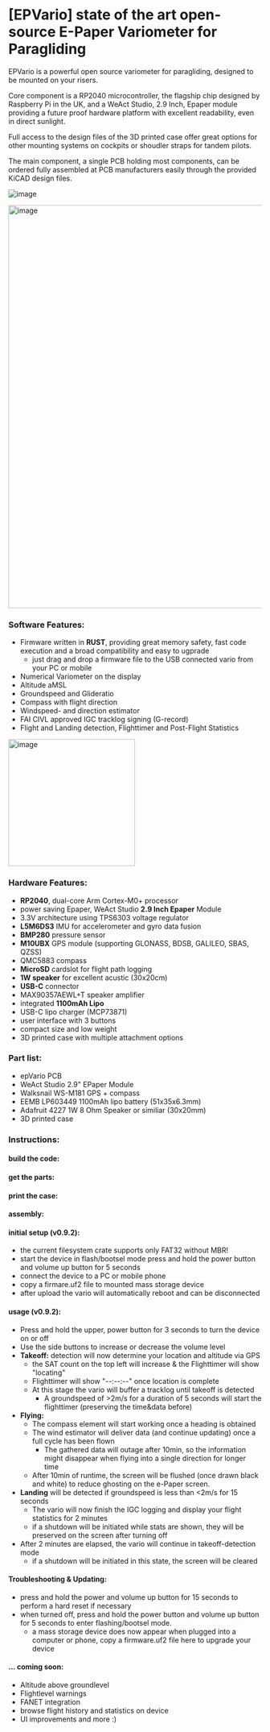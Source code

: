 # [EPVario]  state of the art open-source E-Paper Variometer for Paragliding

EPVario is a powerful open source variometer for paragliding, designed to be mounted on your risers.

Core component is a RP2040 microcontroller, the flagship chip designed by Raspberry Pi in the UK, and a WeAct Studio, 2.9 Inch, Epaper module providing a future proof hardware platform with excellent readability, even in direct sunlight.

Full access to the design files of the 3D printed case offer great options for other mounting systems on cockpits or shoudler straps for tandem pilots.

The main component, a single PCB holding most components, can be ordered fully assembled at PCB manufacturers easily through the provided KiCAD design files.

![image](https://github.com/user-attachments/assets/b1dfbc78-c23f-4806-93fc-69b596cbea38)

<img width="800" alt="image" src="https://github.com/user-attachments/assets/4dd2d3aa-1ad8-4e8d-8e13-0699db8e57dd" />


### Software Features:
- Firmware written in **RUST**, providing great memory safety, fast code execution and a broad compatibility and easy to ugprade
  - just drag and drop a firmware file to the USB connected vario from your PC or mobile
- Numerical Variometer on the display
- Altitude aMSL
- Groundspeed and Glideratio
- Compass with flight direction
- Windspeed- and direction estimator
- FAI CIVL approved IGC tracklog signing (G-record)
- Flight and Landing detection, Flighttimer and Post-Flight Statistics
<img width="252" alt="image" src="https://github.com/user-attachments/assets/1f4ca641-3fc2-4881-8fe6-9fa85e84d0f9" />

### Hardware Features:
- **RP2040**, dual-core Arm Cortex-M0+ processor
- power saving Epaper, WeAct Studio **2.9 Inch Epaper** Module
- 3.3V architecture using TPS6303 voltage regulator
- **L5M6DS3** IMU for accelerometer and gyro data fusion
- **BMP280** pressure sensor 
- **M10UBX** GPS module (supporting GLONASS, BDSB, GALILEO, SBAS, QZSS)
- QMC5883 compass
- **MicroSD** cardslot for flight path logging
- **1W speaker** for excellent acustic (30x20cm)
- **USB-C** connector
- MAX90357AEWL+T speaker amplifier
- integrated **1100mAh Lipo**
- USB-C lipo charger (MCP73871)
- user interface with 3 buttons 
- compact size and low weight
- 3D printed case with multiple attachment options

### Part list:
- epVario PCB
- WeAct Studio 2.9" EPaper Module
- Walksnail WS-M181 GPS + compass
- EEMB LP603449 1100mAh lipo battery (51x35x6.3mm)
- Adafruit 4227 1W 8 Ohm Speaker or similiar (30x20mm)
- 3D printed case

### Instructions:
#### build the code:
#### get the parts:
#### print the case:
#### assembly:
#### initial setup (v0.9.2):
- the current filesystem crate supports only FAT32 without MBR!
- start the device in flash/bootsel mode press and hold the power button and volume up button for 5 seconds
- connect the device to a PC or mobile phone
- copy a firmare.uf2 file to mounted mass storage device
- after upload the vario will automatically reboot and can be disconnected

#### usage (v0.9.2):
- Press and hold the upper, power button for 3 seconds to turn the device on or off
- Use the side buttons to increase or decrease the volume level
- **Takeoff:** detection will now determine your location and altitude via GPS
  - the SAT count on the top left will increase & the Flighttimer will show "locating"
  -  Flighttimer will show "--:--:--" once location is complete
  - At this stage the vario will buffer a tracklog until takeoff is detected
    - A groundspeed of >2m/s for a duration of 5 seconds will start the flighttimer (preserving the time&data before)
- **Flying:**
  - The compass element will start working once a heading is obtained
  - The wind estimator will deliver data (and continue updating) once a full cycle has been flown
    - The gathered data will outage after 10min, so the information might disappear when flying into a single direction for longer time
  - After 10min of runtime, the screen will be flushed (once drawn black and white) to reduce ghosting on the e-Paper screen.
- **Landing** will be detected if groundspeed is less than <2m/s for 15 seconds
  - The vario will now finish the IGC logging and display your flight statistics for 2 minutes
  - if a shutdown will be initiated while stats are shown, they will be preserved on the screen after turning off
- After 2 minutes are elapsed, the vario will continue in takeoff-detection mode
  - if a shutdown will be initiated in this state, the screen will be cleared    

#### Troubleshooting & Updating: 
- press and hold the power and volume up button for 15 seconds to perform a hard reset if necessary
- when turned off, press and hold the power button and volume up button for 5 seconds to enter flashing/bootsel mode.
  - a mass storage device does now appear when plugged into a computer or phone, copy a firmware.uf2 file here to upgrade your device

#### ... coming soon:
- Altitude above groundlevel
- Flightlevel warnings
- FANET integration
- browse flight history and statistics on device
- UI improvements and more :)
